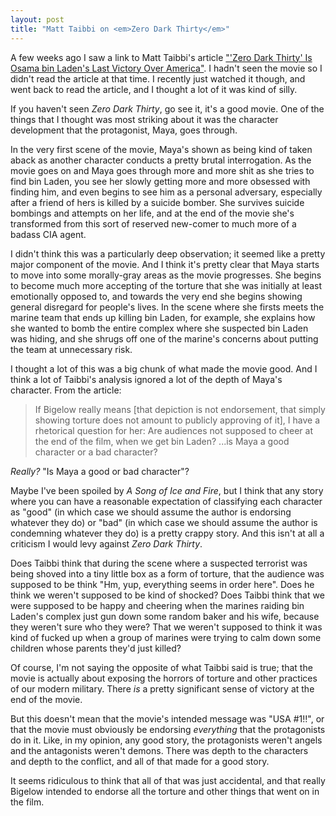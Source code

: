 ```yaml
---
layout: post
title: "Matt Taibbi on <em>Zero Dark Thirty</em>"
---
```


A few weeks ago I saw a link to Matt Taibbi's article ["'Zero Dark Thirty' Is Osama bin Laden's Last Victory Over America"](http://www.rollingstone.com/politics/blogs/taibblog/zero-dark-thirty-is-osama-bin-ladens-last-victory-over-america-20130116). I hadn't seen the movie so I didn't read the article at that time. I recently just watched it though, and went back to read the article, and I thought a lot of it was kind of silly.

If you haven't seen _Zero Dark Thirty_, go see it, it's a good movie. One of the things that I thought was most striking about it was the character development that the protagonist, Maya, goes through.

In the very first scene of the movie, Maya's shown as being kind of taken aback as another character conducts a pretty brutal interrogation. As the movie goes on and Maya goes through more and more shit as she tries to find bin Laden, you see her slowly getting more and more obsessed with finding him, and even begins to see him as a personal adversary, especially after a friend of hers is killed by a suicide bomber. She survives suicide bombings and attempts on her life, and at the end of the movie she's transformed from this sort of reserved new-comer to much more of a badass CIA agent.

I didn't think this was a particularly deep observation; it seemed like a pretty major component of the movie. And I think it's pretty clear that Maya starts to move into some morally-gray areas as the movie progresses. She begins to become much more accepting of the torture that she was initially at least emotionally opposed to, and towards the very end she begins showing general disregard for people's lives. In the scene where she firsts meets the marine team that ends up killing bin Laden, for example, she explains how she wanted to bomb the entire complex where she suspected bin Laden was hiding, and she shrugs off one of the marine's concerns about putting the team at unnecessary risk.

I thought a lot of this was a big chunk of what made the movie good. And I think a lot of Taibbi's analysis ignored a lot of the depth of Maya's character. From the article:

> If Bigelow really means \[that depiction is not endorsement, that simply showing torture does not amount to publicly approving of it\], I have a rhetorical question for her: Are audiences not supposed to cheer at the end of the film, when we get bin Laden? ...is Maya a good character or a bad character?

_Really?_ "Is Maya a good or bad character"?

Maybe I've been spoiled by _A Song of Ice and Fire_, but I think that any story where you can have a reasonable expectation of classifying each character as "good" (in which case we should assume the author is endorsing whatever they do) or "bad" (in which case we should assume the author is condemning whatever they do) is a pretty crappy story. And this isn't at all a criticism I would levy against _Zero Dark Thirty_.

Does Taibbi think that during the scene where a suspected terrorist was being shoved into a tiny little box as a form of torture, that the audience was supposed to be think "Hm, yup, everything seems in order here". Does he think we weren't supposed to be kind of shocked? Does Taibbi think that we were supposed to be happy and cheering when the marines raiding bin Laden's complex just gun down some random baker and his wife, because they weren't sure who they were? That we weren't supposed to think it was kind of fucked up when a group of marines were trying to calm down some children whose parents they'd just killed?

Of course, I'm not saying the opposite of what Taibbi said is true; that the movie is actually about exposing the horrors of torture and other practices of our modern military. There _is_ a pretty significant sense of victory at the end of the movie.

But this doesn't mean that the movie's intended message was "USA #1!!", or that the movie must obviously be endorsing _everything_ that the protagonists do in it. Like, in my opinion, any good story, the protagonists weren't angels and the antagonists weren't demons. There was depth to the characters and depth to the conflict, and all of that made for a good story.

It seems ridiculous to think that all of that was just accidental, and that really Bigelow intended to endorse all the torture and other things that went on in the film.
